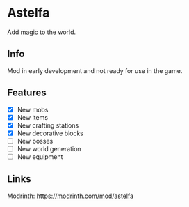 # Astelfa

Add magic to the world.

## Info

Mod in early development and not ready for use in the game.

## Features

- [x] New mobs
- [x] New items
- [x] New crafting stations
- [x] New decorative blocks
- [ ] New bosses
- [ ] New world generation
- [ ] New equipment

## Links

Modrinth: https://modrinth.com/mod/astelfa
